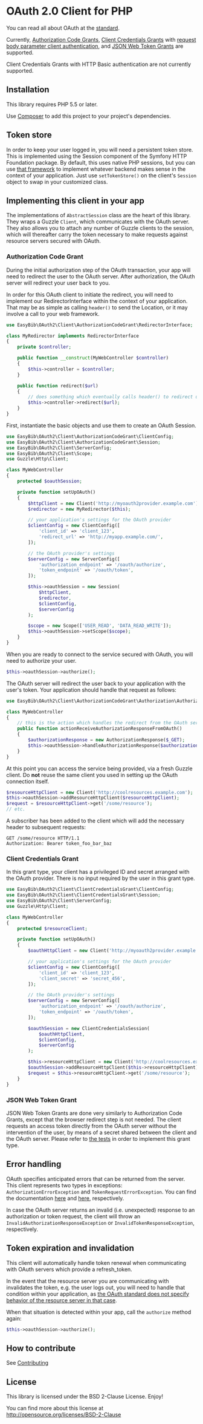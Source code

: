 # OAuth 2.0 Client for PHP

You can read all about OAuth at the
[standard](http://tools.ietf.org/html/rfc6749).

Currently, [Authorization Code Grants](http://tools.ietf.org/html/rfc6749#section-4.1),
[Client Credentials Grants](http://tools.ietf.org/html/rfc6749#section-4.4) with
[request body parameter client authentication](http://tools.ietf.org/html/rfc6749#section-2.3.1),
and [JSON Web Token Grants](http://tools.ietf.org/html/draft-ietf-oauth-json-web-token-15)
are supported.

Client Credentials Grants with HTTP Basic authentication are not currently supported.

## Installation

This library requires PHP 5.5 or later.

Use [Composer](https://getcomposer.org/) to add this project to your project's
dependencies.

## Token store

In order to keep your user logged in, you will need a persistent token store.
This is implemented using the Session component of the Symfony HTTP Foundation
package. By default, this uses native PHP sessions, but you can use
[that framework](http://symfony.com/doc/current/components/http_foundation/sessions.html)
to implement whatever backend makes sense in the context of your
application. Just use `setTokenStore()` on the client's `Session` object to
swap in your customized class.

## Implementing this client in your app

The implementations of `AbstractSession` class are the heart of this library.
They wraps a Guzzle `Client`, which communicates with the OAuth server. They
also allows you to attach any number of Guzzle clients to the session, which
will thereafter carry the token necessary to make requests against resource
servers secured with OAuth.

### Authorization Code Grant

During the initial authorization step of the OAuth transaction, your app will
need to redirect the user to the OAuth server. After authorization, the OAuth
server will redirect your user back to you.

In order for this OAuth client to initiate the redirect, you will need to
implement our RedirectorInterface within the context of your application. That
may be as simple as calling `header()` to send the Location, or it may involve
a call to your web framework.

```php
use EasyBib\OAuth2\Client\AuthorizationCodeGrant\RedirectorInterface;

class MyRedirector implements RedirectorInterface
{
    private $controller;

    public function __construct(MyWebController $controller)
    {
        $this->controller = $controller;
    }

    public function redirect($url)
    {
        // does something which eventually calls header() to redirect user
        $this->controller->redirect($url);
    }
}
```

First, instantiate the basic objects and use them to create an OAuth Session.

```php
use EasyBib\OAuth2\Client\AuthorizationCodeGrant\ClientConfig;
use EasyBib\OAuth2\Client\AuthorizationCodeGrant\Session;
use EasyBib\OAuth2\Client\ServerConfig;
use EasyBib\OAuth2\Client\Scope;
use Guzzle\Http\Client;

class MyWebController
{
    protected $oauthSession;

    private function setUpOAuth()
    {
        $httpClient = new Client('http://myoauth2provider.example.com');
        $redirector = new MyRedirector($this);

        // your application's settings for the OAuth provider
        $clientConfig = new ClientConfig([
            'client_id' => 'client_123',
            'redirect_url' => 'http://myapp.example.com/',
        ]);

        // the OAuth provider's settings
        $serverConfig = new ServerConfig([
            'authorization_endpoint' => '/oauth/authorize',
            'token_endpoint' => '/oauth/token',
        ]);

        $this->oauthSession = new Session(
            $httpClient,
            $redirector,
            $clientConfig,
            $serverConfig
        );

        $scope = new Scope(['USER_READ', 'DATA_READ_WRITE']);
        $this->oauthSession->setScope($scope);
    }
}
```

When you are ready to connect to the service secured with OAuth, you will need
to authorize your user.

```php
$this->oauthSession->authorize();
```

The OAuth server will redirect the user back to your application
with the user's token. Your application should handle that request as follows:

```php
use EasyBib\OAuth2\Client\AuthorizationCodeGrant\Authorization\AuthorizationResponse;

class MyWebController
{
    // this is the action which handles the redirect from the OAuth server
    public function actionReceiveAuthorizationResponseFromOAuth()
    {
        $authorizationResponse = new AuthorizationResponse($_GET);
        $this->oauthSession->handleAuthorizationResponse($authorizationResponse);
    }
}
```

At this point you can access the service being provided, via a fresh Guzzle
client. Do **not** reuse the same client you used in setting up the OAuth
connection itself.

```php
$resourceHttpClient = new Client('http://coolresources.example.com');
$this->oauthSession->addResourceHttpClient($resourceHttpClient);
$request = $resourceHttpClient->get('/some/resource');
// etc.
```

A subscriber has been added to the client which
will add the necessary header to subsequent requests:

```
GET /some/resource HTTP/1.1
Authorization: Bearer token_foo_bar_baz
```
### Client Credentials Grant

In this grant type, your client has a privileged ID and secret arranged with the
OAuth provider. There is no input required by the user in this grant type.

```php
use EasyBib\OAuth2\Client\ClientCredentialsGrant\ClientConfig;
use EasyBib\OAuth2\Client\ClientCredentialsGrant\Session;
use EasyBib\OAuth2\Client\ServerConfig;
use Guzzle\Http\Client;

class MyWebController
{
    protected $resourceClient;

    private function setUpOAuth()
    {
        $oauthHttpClient = new Client('http://myoauth2provider.example.com');

        // your application's settings for the OAuth provider
        $clientConfig = new ClientConfig([
            'client_id' => 'client_123',
            'client_secret' => 'secret_456',
        ]);

        // the OAuth provider's settings
        $serverConfig = new ServerConfig([
            'authorization_endpoint' => '/oauth/authorize',
            'token_endpoint' => '/oauth/token',
        ]);

        $oauthSession = new ClientCredentialsSession(
            $oauthHttpClient,
            $clientConfig,
            $serverConfig
        );

        $this->resourceHttpClient = new Client('http://coolresources.example.com');
        $oauthSession->addResourceHttpClient($this->resourceHttpClient);
        $request = $this->resourceHttpClient->get('/some/resource');
    }
}
```

### JSON Web Token Grant

JSON Web Token Grants are done very similarly to Authorization Code Grants,
except that the browser redirect step is not needed. The client requests an
access token directly from the OAuth server without the intervention of the
user, by means of a secret shared between the client and the OAuth server.
Please refer to [the tests](tests/EasyBib/Tests/OAuth2/Client/JsonWebTokenGrant/JsonWebTokenSessionTest.php)
in order to implement this grant type.

## Error handling

OAuth specifies anticipated errors that can be returned from the server. This client
represents two types in exceptions: `AuthorizationErrorException` and
`TokenRequestErrorException`. You can find the documentation
[here](http://tools.ietf.org/html/rfc6749#section-4.1.2.1) and
[here](http://tools.ietf.org/html/rfc6749#section-5.2), respectively.

In case the OAuth server returns an invalid (i.e. unexpected) response to an
authorization or token request, the client will throw an
`InvalidAuthorizationResponseException` or `InvalidTokenResponseException`,
respectively.

## Token expiration and invalidation

This client will automatically handle token renewal when communicating with
OAuth servers which provide a refresh_token.

In the event that the resource server you are communicating with invalidates
the token, e.g. the user logs out, you will need to handle that condition
within your application, as
[the OAuth standard does not specify behavior of the resource server in that case](http://tools.ietf.org/html/rfc6749#section-1.5).

When that situation is detected within your app, call the `authorize` method
again:

```php
$this->oauthSession->authorize();
```

## How to contribute

See [Contributing](CONTRIBUTING.md)

## License

This library is licensed under the BSD 2-Clause License. Enjoy!

You can find more about this
license at http://opensource.org/licenses/BSD-2-Clause
